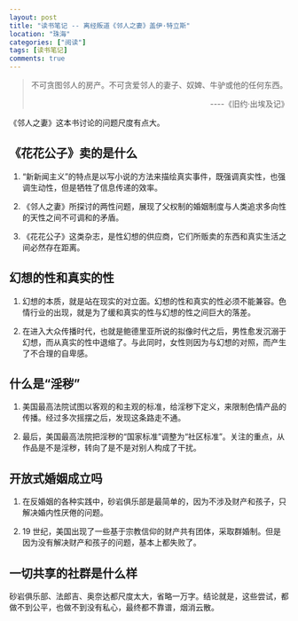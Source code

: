 ```yaml
---
layout: post
title: "读书笔记 -- 离经叛道《邻人之妻》盖伊·特立斯"
location: "珠海"
categories: ["阅读"]
tags: [读书笔记]
comments: true
---
```


> 不可贪图邻人的房产。不可贪爱邻人的妻子、奴婢、牛驴或他的任何东西。
> <p style="text-align: right;">----《旧约·出埃及记》</p>

《邻人之妻》这本书讨论的问题尺度有点大。


## 《花花公子》卖的是什么

1. “新新闻主义”的特点是以写小说的方法来描绘真实事件，既强调真实性，也强调生动性，但是牺牲了信息传递的效率。

2. 《邻人之妻》所探讨的两性问题，展现了父权制的婚姻制度与人类追求多向性的天性之间不可调和的矛盾。

3. 《花花公子》这类杂志，是性幻想的供应商，它们所贩卖的东西和真实生活之间必然存在距离。


## 幻想的性和真实的性

1. 幻想的本质，就是站在现实的对立面。幻想的性和真实的性必须不能兼容。色情行业的出现，就是为了缓和真实的性与幻想的性之间巨大的落差。

2. 在进入大众传播时代，也就是鲍德里亚所说的拟像时代之后，男性愈发沉溺于幻想，而从真实的性中退缩了。与此同时，女性则因为与幻想的对照，而产生了不合理的自卑感。


## 什么是“淫秽”

1. 美国最高法院试图以客观的和主观的标准，给淫秽下定义，来限制色情产品的传播。经过多次摇摆之后，发现这条路走不通。

2. 最后，美国最高法院把淫秽的“国家标准”调整为“社区标准”。关注的重点，从作品是不是淫秽，转向了是不是对别人构成了干扰。


## 开放式婚姻成立吗

1. 在反婚姻的各种实践中，砂岩俱乐部是最简单的，因为不涉及财产和孩子，只解决婚内性厌倦的问题。

2. 19 世纪，美国出现了一些基于宗教信仰的财产共有团体，采取群婚制。但是因为没有解决财产和孩子的问题，基本上都失败了。


## 一切共享的社群是什么样

砂岩俱乐部、法郎吉、奥奈达都尺度太大，省略一万字。结论就是，这些尝试，都做不到公平，也做不到没有私心，最终都不靠谱，烟消云散。
